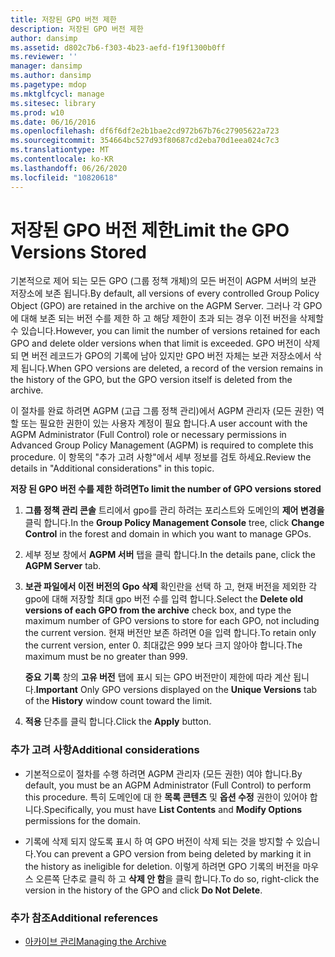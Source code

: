 ```yaml
---
title: 저장된 GPO 버전 제한
description: 저장된 GPO 버전 제한
author: dansimp
ms.assetid: d802c7b6-f303-4b23-aefd-f19f1300b0ff
ms.reviewer: ''
manager: dansimp
ms.author: dansimp
ms.pagetype: mdop
ms.mktglfcycl: manage
ms.sitesec: library
ms.prod: w10
ms.date: 06/16/2016
ms.openlocfilehash: df6f6df2e2b1bae2cd972b67b76c27905622a723
ms.sourcegitcommit: 354664bc527d93f80687cd2eba70d1eea024c7c3
ms.translationtype: MT
ms.contentlocale: ko-KR
ms.lasthandoff: 06/26/2020
ms.locfileid: "10820618"
---
```

# <span data-ttu-id="104c6-103">저장된 GPO 버전 제한</span><span class="sxs-lookup"><span data-stu-id="104c6-103">Limit the GPO Versions Stored</span></span>


<span data-ttu-id="104c6-104">기본적으로 제어 되는 모든 GPO (그룹 정책 개체)의 모든 버전이 AGPM 서버의 보관 저장소에 보존 됩니다.</span><span class="sxs-lookup"><span data-stu-id="104c6-104">By default, all versions of every controlled Group Policy Object (GPO) are retained in the archive on the AGPM Server.</span></span> <span data-ttu-id="104c6-105">그러나 각 GPO에 대해 보존 되는 버전 수를 제한 하 고 해당 제한이 초과 되는 경우 이전 버전을 삭제할 수 있습니다.</span><span class="sxs-lookup"><span data-stu-id="104c6-105">However, you can limit the number of versions retained for each GPO and delete older versions when that limit is exceeded.</span></span> <span data-ttu-id="104c6-106">GPO 버전이 삭제 되 면 버전 레코드가 GPO의 기록에 남아 있지만 GPO 버전 자체는 보관 저장소에서 삭제 됩니다.</span><span class="sxs-lookup"><span data-stu-id="104c6-106">When GPO versions are deleted, a record of the version remains in the history of the GPO, but the GPO version itself is deleted from the archive.</span></span>

<span data-ttu-id="104c6-107">이 절차를 완료 하려면 AGPM (고급 그룹 정책 관리)에서 AGPM 관리자 (모든 권한) 역할 또는 필요한 권한이 있는 사용자 계정이 필요 합니다.</span><span class="sxs-lookup"><span data-stu-id="104c6-107">A user account with the AGPM Administrator (Full Control) role or necessary permissions in Advanced Group Policy Management (AGPM) is required to complete this procedure.</span></span> <span data-ttu-id="104c6-108">이 항목의 "추가 고려 사항"에서 세부 정보를 검토 하세요.</span><span class="sxs-lookup"><span data-stu-id="104c6-108">Review the details in "Additional considerations" in this topic.</span></span>

**<span data-ttu-id="104c6-109">저장 된 GPO 버전 수를 제한 하려면</span><span class="sxs-lookup"><span data-stu-id="104c6-109">To limit the number of GPO versions stored</span></span>**

1.  <span data-ttu-id="104c6-110">**그룹 정책 관리 콘솔** 트리에서 gpo를 관리 하려는 포리스트와 도메인의 **제어 변경을** 클릭 합니다.</span><span class="sxs-lookup"><span data-stu-id="104c6-110">In the **Group Policy Management Console** tree, click **Change Control** in the forest and domain in which you want to manage GPOs.</span></span>

2.  <span data-ttu-id="104c6-111">세부 정보 창에서 **AGPM 서버** 탭을 클릭 합니다.</span><span class="sxs-lookup"><span data-stu-id="104c6-111">In the details pane, click the **AGPM Server** tab.</span></span>

3.  <span data-ttu-id="104c6-112">**보관 파일에서 이전 버전의 Gpo 삭제** 확인란을 선택 하 고, 현재 버전을 제외한 각 gpo에 대해 저장할 최대 gpo 버전 수를 입력 합니다.</span><span class="sxs-lookup"><span data-stu-id="104c6-112">Select the **Delete old versions of each GPO from the archive** check box, and type the maximum number of GPO versions to store for each GPO, not including the current version.</span></span> <span data-ttu-id="104c6-113">현재 버전만 보존 하려면 0을 입력 합니다.</span><span class="sxs-lookup"><span data-stu-id="104c6-113">To retain only the current version, enter 0.</span></span> <span data-ttu-id="104c6-114">최대값은 999 보다 크지 않아야 합니다.</span><span class="sxs-lookup"><span data-stu-id="104c6-114">The maximum must be no greater than 999.</span></span>

    <span data-ttu-id="104c6-115">**중요**  **기록** 창의 **고유 버전** 탭에 표시 되는 GPO 버전만이 제한에 따라 계산 됩니다.</span><span class="sxs-lookup"><span data-stu-id="104c6-115">**Important** Only GPO versions displayed on the **Unique Versions** tab of the **History** window count toward the limit.</span></span>

     

4.  <span data-ttu-id="104c6-116">**적용** 단추를 클릭 합니다.</span><span class="sxs-lookup"><span data-stu-id="104c6-116">Click the **Apply** button.</span></span>

### <span data-ttu-id="104c6-117">추가 고려 사항</span><span class="sxs-lookup"><span data-stu-id="104c6-117">Additional considerations</span></span>

-   <span data-ttu-id="104c6-118">기본적으로이 절차를 수행 하려면 AGPM 관리자 (모든 권한) 여야 합니다.</span><span class="sxs-lookup"><span data-stu-id="104c6-118">By default, you must be an AGPM Administrator (Full Control) to perform this procedure.</span></span> <span data-ttu-id="104c6-119">특히 도메인에 대 한 **목록 콘텐츠** 및 **옵션 수정** 권한이 있어야 합니다.</span><span class="sxs-lookup"><span data-stu-id="104c6-119">Specifically, you must have **List Contents** and **Modify Options** permissions for the domain.</span></span>

-   <span data-ttu-id="104c6-120">기록에 삭제 되지 않도록 표시 하 여 GPO 버전이 삭제 되는 것을 방지할 수 있습니다.</span><span class="sxs-lookup"><span data-stu-id="104c6-120">You can prevent a GPO version from being deleted by marking it in the history as ineligible for deletion.</span></span> <span data-ttu-id="104c6-121">이렇게 하려면 GPO 기록의 버전을 마우스 오른쪽 단추로 클릭 하 고 **삭제 안 함**을 클릭 합니다.</span><span class="sxs-lookup"><span data-stu-id="104c6-121">To do so, right-click the version in the history of the GPO and click **Do Not Delete**.</span></span>

### <span data-ttu-id="104c6-122">추가 참조</span><span class="sxs-lookup"><span data-stu-id="104c6-122">Additional references</span></span>

-   [<span data-ttu-id="104c6-123">아카이브 관리</span><span class="sxs-lookup"><span data-stu-id="104c6-123">Managing the Archive</span></span>](managing-the-archive-agpm40.md)

 

 





